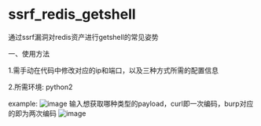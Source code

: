 # ssrf_redis_getshell
通过ssrf漏洞对redis资产进行getshell的常见姿势

一、使用方法

1.需手动在代码中修改对应的ip和端口，以及三种方式所需的配置信息

2.所需环境: python2

example:
![image](https://user-images.githubusercontent.com/50257557/173984487-5a98d409-b68c-4c1f-be86-f0158aaae109.png)
输入想获取哪种类型的payload，curl即一次编码，burp对应的即为两次编码
![image](https://user-images.githubusercontent.com/50257557/173984651-b8ade100-4438-4d5f-af20-423d26ed049b.png)
